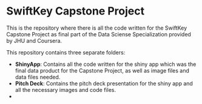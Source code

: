 # SwiftKey Capstone Project
This is the repository where there is all the code written for the SwiftKey Capstone Project as final part of the Data Sciense Specialization provided by JHU and Coursera.

This repository contains three separate folders:

- **ShinyApp**: Contains all the code written for the shiny app which was the final data product for the Capstone Project, as well as image files and data files needed.
- **Pitch Deck**: Contains the pitch deck presentation for the shiny app and all the necessary images and code files.
- 
